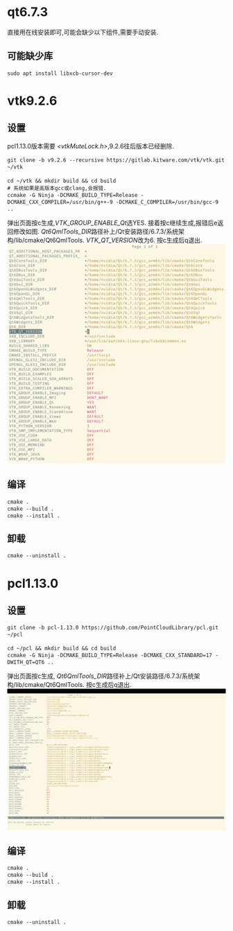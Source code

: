 # qt6.7.3

直接用在线安装即可,可能会缺少以下组件,需要手动安装.

## 可能缺少库

```shell
sudo apt install libxcb-cursor-dev
```

# vtk9.2.6

## 设置
pcl1.13.0版本需要 *<vtkMuteLock.h>*,9.2.6往后版本已经删除.

```shell
git clone -b v9.2.6 --recursive https://gitlab.kitware.com/vtk/vtk.git ~/vtk

cd ~/vtk && mkdir build && cd build
# 系统如果是高版本gcc或clang,会报错.
ccmake -G Ninja -DCMAKE_BUILD_TYPE=Release -DCMAKE_CXX_COMPILER=/usr/bin/g++-9 -DCMAKE_C_COMPILER=/usr/bin/gcc-9 ..
```

弹出页面按c生成,*VTK_GROUP_ENABLE_Qt*选YES.
接着按c继续生成,报错后e返回修改如图.
*Qt6QmlTools_DIR*路径补上/Qt安装路径/6.7.3/系统架构/lib/cmake/Qt6QmlTools.
*VTK_QT_VERSION*改为6.
按c生成后q退出.
![image](../image/vtk.png)

## 编译
```shell
cmake .
cmake --build .
cmake --install .
```

## 卸载
```shell
cmake --uninstall .
```

# pcl1.13.0

## 设置

```shell
git clone -b pcl-1.13.0 https://github.com/PointCloudLibrary/pcl.git ~/pcl

cd ~/pcl && mkdir build && cd build
ccmake -G Ninja -DCMAKE_BUILD_TYPE=Release -DCMAKE_CXX_STANDARD=17 -DWITH_QT=QT6 ..
```

弹出页面按c生成,
*Qt6QmlTools_DIR*路径补上/Qt安装路径/6.7.3/系统架构/lib/cmake/Qt6QmlTools.
按c生成后q退出.
![image](../image/pcl.png)

## 编译
```shell
cmake .
cmake --build .
cmake --install .
```

## 卸载
```shell
cmake --uninstall .
```


